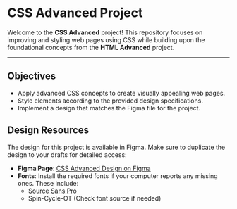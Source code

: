 # CSS Advanced Project

Welcome to the **CSS Advanced** project! This repository focuses on improving and styling web pages using CSS while building upon the foundational concepts from the **HTML Advanced** project.

---

## Objectives

- Apply advanced CSS concepts to create visually appealing web pages.
- Style elements according to the provided design specifications.
- Implement a design that matches the Figma file for the project.
## Design Resources

The design for this project is available in Figma. Make sure to duplicate the design to your drafts for detailed access:

- **Figma Page**: [CSS Advanced Design on Figma](#)
- **Fonts**: Install the required fonts if your computer reports any missing ones. These include:
  - [Source Sans Pro](https://fonts.google.com/specimen/Source+Sans+Pro)
  - Spin-Cycle-OT (Check font source if needed)
